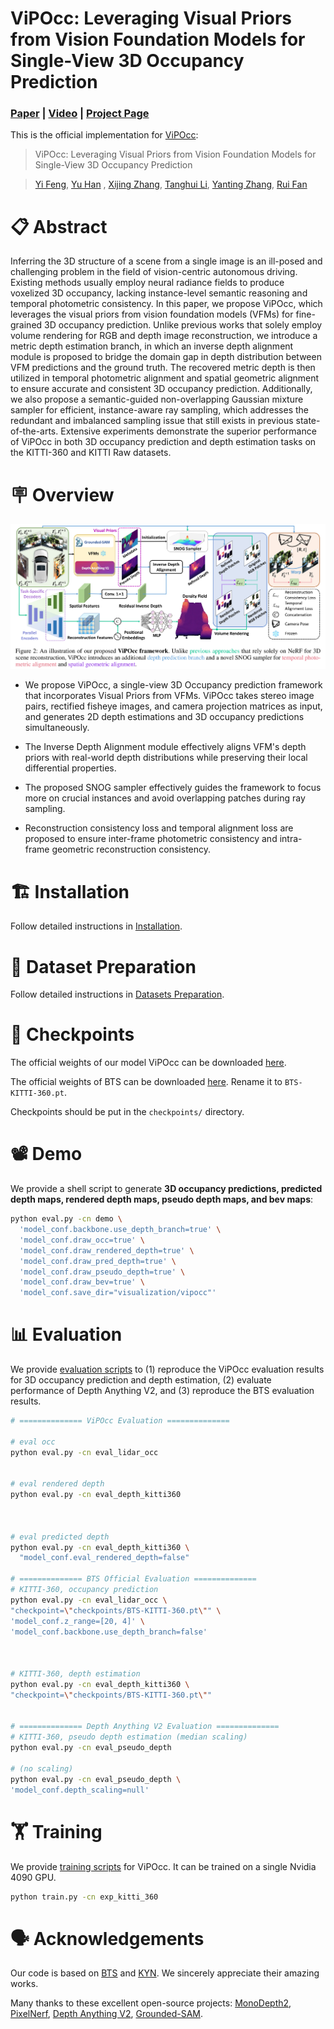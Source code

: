 # ViPOcc: Leveraging Visual Priors from Vision Foundation Models for Single-View 3D Occupancy Prediction

### [**Paper**](https://arxiv.org/) | [**Video**](https://) | [**Project Page**](https://)

This is the official implementation for [ViPOcc](https://arxiv.org/):


<!-- TODO: Authors -->
> ViPOcc: Leveraging Visual Priors from Vision Foundation Models for Single-View 3D Occupancy Prediction

> [Yi Feng](https://scholar.google.com/citations?user=8B5sG_wAAAAJ&hl=zh-CN), [Yu Han](https://openreview.net/profile?id=~Yu_Han7) , [Xijing Zhang](https://openreview.net/profile?id=~Xijing_Zhang1), [Tanghui Li](https://openreview.net/profile?id=~Tanghui_Li1), [Yanting Zhang](https://openreview.net/profile?id=~Yanting_Zhang1), [Rui Fan](https://scholar.google.com/citations?user=P5AJTXcAAAAJ&hl=en)


# 📋 Abstract

Inferring the 3D structure of a scene from a single image is an ill-posed and challenging problem in the field of vision-centric autonomous driving. Existing methods usually employ neural radiance fields to produce voxelized 3D occupancy, lacking instance-level semantic reasoning and temporal photometric consistency. In this paper, we propose ViPOcc, which leverages the visual priors from vision foundation models (VFMs) for fine-grained 3D occupancy prediction. Unlike previous works that solely employ volume rendering for RGB and depth image reconstruction, we introduce a metric depth estimation branch, in which an inverse depth alignment module is proposed to bridge the domain gap in depth distribution between VFM predictions and the ground truth. The recovered metric depth is then utilized in temporal photometric alignment and spatial geometric alignment to ensure accurate and consistent 3D occupancy prediction. Additionally, we also propose a semantic-guided non-overlapping Gaussian mixture sampler for efficient, instance-aware ray sampling, which addresses the redundant and imbalanced sampling issue that still exists in previous state-of-the-arts. Extensive experiments demonstrate the superior performance of ViPOcc in both 3D occupancy prediction and depth estimation tasks on the KITTI-360 and KITTI Raw datasets.

# 🪧 Overview

![overview](./assets/overview.png)

- We propose ViPOcc, a single-view 3D Occupancy prediction framework that incorporates Visual Priors from VFMs. ViPOcc takes stereo image pairs, rectified fisheye images, and camera projection matrices as input, and generates 2D depth estimations and 3D occupancy predictions simultaneously. 

- The Inverse Depth Alignment module effectively aligns VFM's depth priors with real-world depth distributions while preserving their local differential properties.  

- The proposed SNOG sampler effectively guides the framework to focus more on crucial instances and avoid overlapping patches during ray sampling.

- Reconstruction consistency loss and temporal alignment loss are proposed to ensure inter-frame photometric consistency and intra-frame geometric reconstruction consistency. 




# 🏗️️ Installation

Follow detailed instructions in [Installation](docs/installation.md).

# 💾 Dataset Preparation

Follow detailed instructions in [Datasets Preparation](docs/prepare_dataset.md).






# 📸 Checkpoints

The official weights of our model ViPOcc can be downloaded [here](https://1drv.ms/f/c/442eec1e53c2e4bf/Eq04KJ0xtVBOjJ16ylB7zJEBByI7ELUIpiXLEJTYURiTaA?e=fEr1WT).

The official weights of BTS can be downloaded [here](https://github.com/Brummi/BehindTheScenes/). Rename it to `BTS-KITTI-360.pt`. 

Checkpoints should be put in the `checkpoints/` directory.

# 📽 Demo

We provide a shell script to generate **3D occupancy predictions, predicted depth maps, rendered depth maps, pseudo depth maps, and bev maps**:

```bash
python eval.py -cn demo \
  'model_conf.backbone.use_depth_branch=true' \
  'model_conf.draw_occ=true' \
  'model_conf.draw_rendered_depth=true' \
  'model_conf.draw_pred_depth=true' \
  'model_conf.draw_pseudo_depth=true' \
  'model_conf.draw_bev=true' \
  'model_conf.save_dir="visualization/vipocc"'
```

# 📊 Evaluation

We provide [evaluation scripts](./scripts/eval.sh) to (1) reproduce the ViPOcc evaluation results for 3D occupancy prediction and depth estimation, (2) evaluate performance of Depth Anything V2, and (3) reproduce the BTS evaluation results.

```bash
# ============== ViPOcc Evaluation ==============

# eval occ
python eval.py -cn eval_lidar_occ


# eval rendered depth
python eval.py -cn eval_depth_kitti360



# eval predicted depth
python eval.py -cn eval_depth_kitti360 \
  "model_conf.eval_rendered_depth=false"

# ============== BTS Official Evaluation ==============
# KITTI-360, occupancy prediction
python eval.py -cn eval_lidar_occ \
"checkpoint=\"checkpoints/BTS-KITTI-360.pt\"" \
'model_conf.z_range=[20, 4]' \
'model_conf.backbone.use_depth_branch=false'



# KITTI-360, depth estimation
python eval.py -cn eval_depth_kitti360 \
"checkpoint=\"checkpoints/BTS-KITTI-360.pt\""


# ============== Depth Anything V2 Evaluation ==============
# KITTI-360, pseudo depth estimation (median scaling)
python eval.py -cn eval_pseudo_depth

# (no scaling)
python eval.py -cn eval_pseudo_depth \
'model_conf.depth_scaling=null'

```

# 🏋 Training

We provide [training scripts](./scripts/train.sh) for ViPOcc. It can be trained on a single Nvidia 4090 GPU.

```bash
python train.py -cn exp_kitti_360
```

# 🗣️ Acknowledgements

Our code is based on [BTS](https://github.com/Brummi/BehindTheScenes)
and [KYN](https://github.com/ruili3/Know-Your-Neighbors).
We sincerely appreciate their amazing works.

Many thanks to these excellent open-source projects:
[MonoDepth2](https://github.com/nianticlabs/monodepth2),
[PixelNerf](https://github.com/sxyu/pixel-nerf),
[Depth Anything V2](https://github.com/DepthAnything/Depth-Anything-V2),
[Grounded-SAM](https://github.com/IDEA-Research/Grounded-Segment-Anything).



